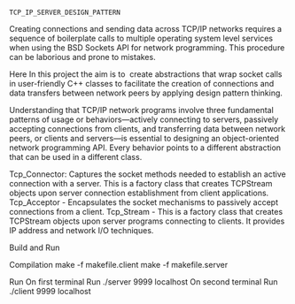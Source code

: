                                          
                                                        TCP_IP_SERVER_DESIGN_PATTERN

Creating connections and sending data across TCP/IP networks requires a sequence of boilerplate calls to multiple operating system level services when using the BSD Sockets API for network programming. This procedure can be laborious and prone to mistakes.

Here In this project the aim is to  create abstractions that wrap socket calls in user-friendly C++ classes to facilitate the creation of connections and data transfers between network peers by applying design pattern thinking.

Understanding that TCP/IP network programs involve three fundamental patterns of usage or behaviors—actively connecting to servers, passively accepting connections from clients, and transferring data between network peers, 
or clients and servers—is essential to designing an object-oriented network programming API. Every behavior points to a different abstraction that can be used in a different class.

Tcp_Connector: Captures the socket methods needed to establish an active connection with a server. This is a factory class that creates TCPStream objects upon server connection establishment from client applications. 
Tcp_Acceptor - Encapsulates the socket mechanisms to passively accept connections from a client. 
Tcp_Stream - This is a factory class that creates TCPStream objects upon server programs connecting to clients. It provides IP address and network I/O techniques.

Build and Run 

Compilation 
make -f makefile.client
make -f makefile.server

Run 
On first terminal Run ./server 9999 localhost
On second terminal Run ./client 9999 localhost



